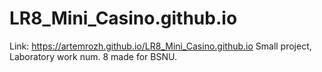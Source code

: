 # LR8_Mini_Casino.github.io
Link: https://artemrozh.github.io/LR8_Mini_Casino.github.io
Small project, Laboratory work num. 8 made for BSNU.
